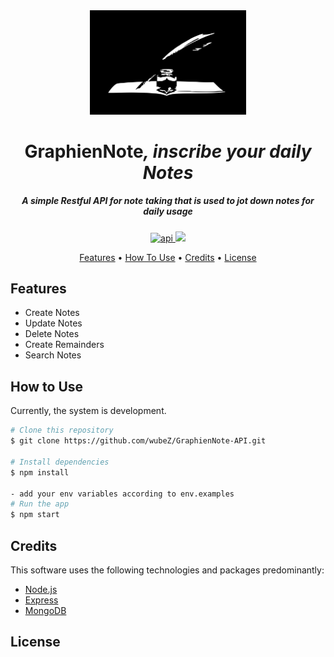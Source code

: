 <div align=center><img src="https://github.com/wubeZ/GraphienNote-API/blob/main/pictures/GraphienNote.svg" title="GraphienNote" **alt="GraphienNote" width="250" /></div> 
<div align= center><h1>GraphienNote<i>, inscribe your daily Notes</i></h1></div>

<h5 align="center">A simple Restful API for note taking that is used to jot down notes for daily usage</h5>
<p align="center">
  <a href="https://" target="_blank" alt="stat">
       <img src="https://img.shields.io/badge/api-underconstruction-yellowgreen.svg" alt="api">
  </a>
  <a href="https://saythanks.io/to/wubezeleke">
      <img src="https://img.shields.io/badge/SayThanks.io-%E2%98%BC-1EAEDB.svg">
  </a>
 </p>

<p align="center">
  <a href="#features">Features</a> •
  <a href="#how-to-use">How To Use</a> •
  <a href="#credits">Credits</a> •
  <a href="#license">License</a>
</p>

## Features
* Create Notes
* Update Notes
* Delete Notes
* Create Remainders
* Search Notes

## How to Use
Currently, the system is development.
```bash
# Clone this repository
$ git clone https://github.com/wubeZ/GraphienNote-API.git

# Install dependencies
$ npm install

- add your env variables according to env.examples
# Run the app
$ npm start
```
## Credits
This software uses the following technologies and packages predominantly:

* [Node.js](https://nodejs.org/)
* [Express](https://expressjs.com/)
* [MongoDB](https://mongodb.com/)

## License
